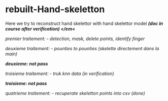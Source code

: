 # rebuilt-Hand-skeletton

Here we try to reconstruct hand skelettor with hand skelettor model <strong><em>(doc in course after verification) </em<</strong>


premier traitement: - detection, mask, delete points, identify finger

deuxieme traitement: - pounties to pounties (skelette directement dans la main)

<strong><em> deuxieme: not pass </em></strong>

troisieme traitement: - truk knn data (in verification)

<strong><em> troisieme: not pass </em></strong>

quatrieme traitement: - recuperate skeletton points into csv (done)





